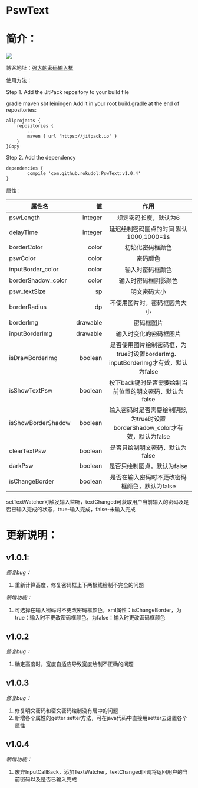 # PswText
简介：
====
![](/GIF.gif)

博客地址：[强大的密码输入框][1]


使用方法：


Step 1. Add the JitPack repository to your build file

gradle
maven
sbt
leiningen
Add it in your root build.gradle at the end of repositories:

	allprojects {
		repositories {
			...
			maven { url 'https://jitpack.io' }
		}
	}Copy

Step 2. Add the dependency


	dependencies {
	        compile 'com.github.rokudol:PswText:v1.0.4'
	}


属性：



| 属性名             |       值 |                             作用                             |
| ------------------ | -------: | :----------------------------------------------------------: |
| pswLength          |  integer |                    规定密码长度，默认为6                     |
| delayTime          |  integer |           延迟绘制密码圆点的时间 默认1000,1000=1s            |
| borderColor        |    color |                       初始化密码框颜色                       |
| pswColor           |    color |                           密码颜色                           |
| inputBorder_color  |    color |                       输入时密码框颜色                       |
| borderShadow_color |    color |                     输入时密码框阴影颜色                     |
| psw_textSize       |       sp |                         明文密码大小                         |
| borderRadius       |       dp |                 不使用图片时，密码框圆角大小                 |
| borderImg          | drawable |                          密码框图片                          |
| inputBorderImg     | drawable |                    输入时变化的密码框图片                    |
| isDrawBorderImg    |  boolean | 是否使用图片绘制密码框，为true时设置borderImg、inputBorderImg才有效，默认为false |
| isShowTextPsw      |  boolean |   按下back键时是否需要绘制当前位置的明文密码，默认为false    |
| isShowBorderShadow |  boolean | 输入密码时是否需要绘制阴影,为true时设置borderShadow_color才有效，默认为false |
| clearTextPsw       |  boolean |               是否只绘制明文密码，默认为false                |
| darkPsw            |  boolean |                 是否只绘制圆点，默认为false                  |
| isChangeBorder     |  boolean |        是否在输入密码时不更改密码框颜色，默认为false         |

 setTextWatcher可触发输入监听，textChanged可获取用户当前输入的密码及是否已输入完成的状态，true-输入完成，false-未输入完成


更新说明：
======
## v1.0.1:

_修复bug：_ 

1. 重新计算高度，修复密码框上下两根线绘制不完全的问题

_新增功能：_ 

1. 可选择在输入密码时不更改密码框颜色，xml属性：isChangeBorder，为true：输入时不更改密码框颜色，为false：输入时更改密码框颜色

## v1.0.2

_修复bug：_

1. 确定高度时，宽度自适应导致宽度绘制不正确的问题

## v1.0.3

_修复bug：_

1. 修复明文密码和密文密码绘制没有居中的问题
2. 新增各个属性的getter setter方法，可在java代码中直接用setter去设置各个属性

## v1.0.4

_新增功能：_ 
1. 废弃InputCallBack，添加TextWatcher，textChanged回调将返回用户的当前密码以及是否已输入完成

  [1]: http://blog.rokudol.cn/%E8%87%AA%E5%AE%9A%E4%B9%89view---%E5%BC%BA%E5%A4%A7%E7%9A%84%E5%AF%86%E7%A0%81%E8%BE%93%E5%85%A5%E6%A1%86.html#more
